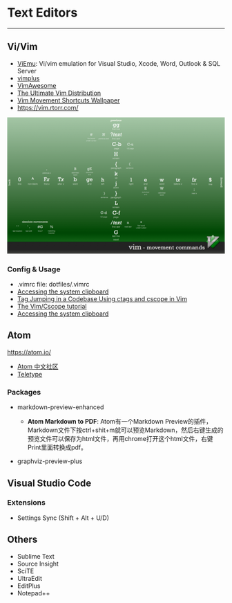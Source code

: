 # Text Editors

-----

## Vi/Vim

* [ViEmu](http://www.viemu.com/): Vi/vim emulation for Visual Studio, Xcode, Word, Outlook & SQL Server
* [vimplus](https://github.com/chxuan/vimplus)
* [VimAwesome](https://vimawesome.com/)
* [The Ultimate Vim Distribution](http://vim.spf13.com/)
* [Vim Movement Shortcuts Wallpaper](http://www.naleid.com/2010/10/04/vim-movement-shortcuts-wallpaper.html)
* https://vim.rtorr.com/

![Vim Movement Shortcuts](https://raw.githubusercontent.com/tednaleid/vim-shortcuts-wallpaper/main/vim-shortcuts.png)

### Config & Usage

* .vimrc file: dotfiles/.vimrc
* [Accessing the system clipboard](http://vim.wikia.com/wiki/Accessing_the_system_clipboard)
* [Tag Jumping in a Codebase Using ctags and cscope in Vim](https://www.embeddedarm.com/blog/tag-jumping-in-a-codebase-using-ctags-and-cscope-in-vim/)
* [The Vim/Cscope tutorial](http://cscope.sourceforge.net/cscope_vim_tutorial.html)
* [Accessing the system clipboard](http://vim.wikia.com/wiki/Accessing_the_system_clipboard)


## Atom

https://atom.io/

* [Atom 中文社区](https://atom-china.org/)
* [Teletype](https://teletype.atom.io/)

### Packages

* markdown-preview-enhanced
    - **Atom Markdown to PDF**: Atom有一个Markdown Preview的插件，Markdown文件下按ctrl+shit+m就可以预览Markdown，然后右键生成的预览文件可以保存为html文件，再用chrome打开这个html文件，右键Print里面转换成pdf。

* graphviz-preview-plus


## Visual Studio Code

### Extensions

* Settings Sync (Shift + Alt + U/D)

## Others

* Sublime Text
* Source Insight
* SciTE
* UltraEdit
* EditPlus
* Notepad++
